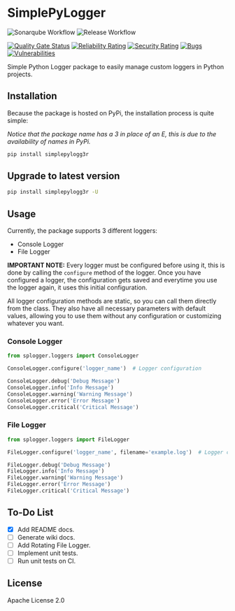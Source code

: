 # SimplePyLogger

![Sonarqube Workflow](https://github.com/M4RC0Sx/SimplePyLogger/actions/workflows/sonarqube.yml/badge.svg)
![Release Workflow](https://github.com/M4RC0Sx/SimplePyLogger/actions/workflows/release.yml/badge.svg)

[![Quality Gate Status](https://sonarqube.fronteraware.com/api/project_badges/measure?project=simplepylogger&metric=alert_status&token=36002ab2fbeb64200ad17e2e68388cc15d5679da)](https://sonarqube.fronteraware.com/dashboard?id=simplepylogger)
[![Reliability Rating](https://sonarqube.fronteraware.com/api/project_badges/measure?project=simplepylogger&metric=reliability_rating&token=36002ab2fbeb64200ad17e2e68388cc15d5679da)](https://sonarqube.fronteraware.com/dashboard?id=simplepylogger)
[![Security Rating](https://sonarqube.fronteraware.com/api/project_badges/measure?project=simplepylogger&metric=security_rating&token=36002ab2fbeb64200ad17e2e68388cc15d5679da)](https://sonarqube.fronteraware.com/dashboard?id=simplepylogger)
[![Bugs](https://sonarqube.fronteraware.com/api/project_badges/measure?project=simplepylogger&metric=bugs&token=36002ab2fbeb64200ad17e2e68388cc15d5679da)](https://sonarqube.fronteraware.com/dashboard?id=simplepylogger)
[![Vulnerabilities](https://sonarqube.fronteraware.com/api/project_badges/measure?project=simplepylogger&metric=vulnerabilities&token=36002ab2fbeb64200ad17e2e68388cc15d5679da)](https://sonarqube.fronteraware.com/dashboard?id=simplepylogger)

Simple Python Logger package to easily manage custom loggers in Python projects.

## Installation

Because the package is hosted on PyPi, the installation process is quite simple:

_Notice that the package name has a 3 in place of an E, this is due to the availability of names in PyPi._

```bash
pip install simplepylogg3r
```

## Upgrade to latest version

```bash
pip install simplepylogg3r -U
```

## Usage

Currently, the package supports 3 different loggers:

- Console Logger
- File Logger

**IMPORTANT NOTE:** Every logger must be configured before using it, this is done by calling the `configure` method of the logger. Once you have configured a logger, the configuration gets saved and everytime you use the logger again, it uses this initial configuration.

All logger configuration methods are static, so you can call them directly from the class. They also have all necessary parameters with default values, allowing you to use them without any configuration or customizing whatever you want.

### Console Logger

```python
from splogger.loggers import ConsoleLogger

ConsoleLogger.configure('logger_name')  # Logger configuration

ConsoleLogger.debug('Debug Message')
ConsoleLogger.info('Info Message')
ConsoleLogger.warning('Warning Message')
ConsoleLogger.error('Error Message')
ConsoleLogger.critical('Critical Message')
```

### File Logger

```python
from splogger.loggers import FileLogger

FileLogger.configure('logger_name', filename='example.log')  # Logger configuration

FileLogger.debug('Debug Message')
FileLogger.info('Info Message')
FileLogger.warning('Warning Message')
FileLogger.error('Error Message')
FileLogger.critical('Critical Message')
```

## To-Do List

- [x] Add README docs.
- [ ] Generate wiki docs.
- [ ] Add Rotating File Logger.
- [ ] Implement unit tests.
- [ ] Run unit tests on CI.

## License

Apache License 2.0
